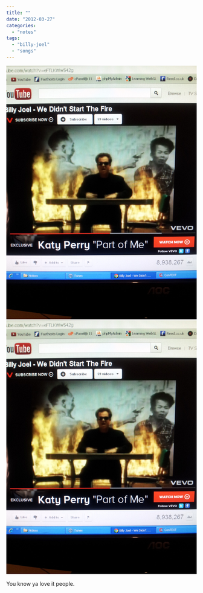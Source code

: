 ```yaml
---
title: ""
date: "2012-03-27"
categories: 
  - "notes"
tags: 
  - "billy-joel"
  - "songs"
---
```


[![](images/ApAyf5nCIAEegNL-scaled.jpg)](images/ApAyf5nCIAEegNL-scaled.jpg)
[![](images/ApAyf5nCIAEegNL-scaled.jpg)](images/ApAyf5nCIAEegNL-scaled.jpg)

You know ya love it people.
